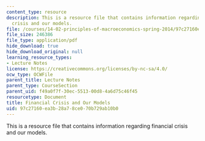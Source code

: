```yaml
---
content_type: resource
description: This is a resource file that contains information regarding financial
  crisis and our models.
file: /courses/14-02-principles-of-macroeconomics-spring-2014/97c27160ea3b28a78ce070b729ab10b0_MIT14_02S14_finanic_crisis.pdf
file_size: 246386
file_type: application/pdf
hide_download: true
hide_download_original: null
learning_resource_types:
- Lecture Notes
license: https://creativecommons.org/licenses/by-nc-sa/4.0/
ocw_type: OCWFile
parent_title: Lecture Notes
parent_type: CourseSection
parent_uid: f49a0f7f-30ec-5513-00d8-4a6d75c46f45
resourcetype: Document
title: Financial Crisis and Our Models
uid: 97c27160-ea3b-28a7-8ce0-70b729ab10b0
---
```

This is a resource file that contains information regarding financial crisis and our models.